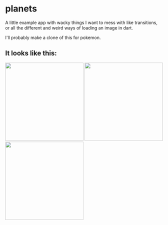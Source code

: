 # planets

A little example app with wacky things I want to mess with like transitions, or all the different and weird ways of loading an image in dart.

I'll probably make a clone of this for pokemon.

## It looks like this:
               
<p float="left">
  <img src="https://user-images.githubusercontent.com/1675595/56585907-a197d600-65d6-11e9-87bf-c10f2eb6b81f.png" width="250" />
  <img src="https://user-images.githubusercontent.com/1675595/56585917-a6f52080-65d6-11e9-9c2e-37501e64c556.png" width="250" /> 
  <img src="https://user-images.githubusercontent.com/1675595/56585924-a9f01100-65d6-11e9-9c84-2a56fad7f5c7.png" width="250" />
</p>
